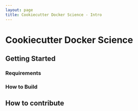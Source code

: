 ```yaml
---
layout: page
title: Cookiecutter Docker Science - Intro
---
```


# Cookiecutter Docker Science

## Getting Started

### Requirements

### How to Build

## How to contribute

